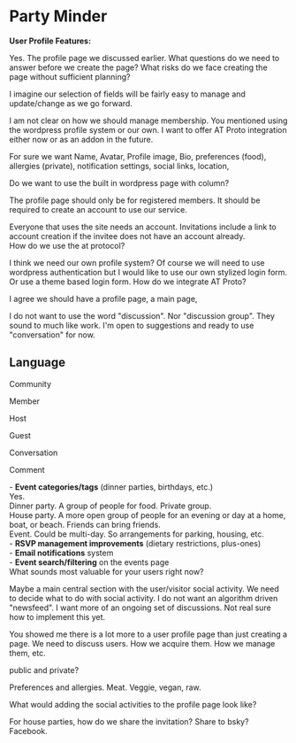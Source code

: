 # Party Minder



  **User Profile Features:**  


Yes. The profile page we discussed earlier. What questions do we need to answer before we create the page? What risks do we face creating the page without sufficient planning? 

I imagine our selection of fields will be fairly easy to manage and update/change as we go forward. 

I am not clear on how we should manage membership. You mentioned using the wordpress profile system or our own. I want to offer AT Proto integration either now or as an addon in the future.


For sure we want Name, Avatar, Profile image, Bio, preferences (food),
allergies (private), notification settings, social links, location, 

Do we want to use the built in wordpress page with column?

The profile page should only be for registered members. It should be
required to create an account to use our service.

Everyone that uses the site needs an account. Invitations include a link to account creation if the invitee does not have an account already.  
How do we use the at protocol?

I think we need our own profile system? Of course we will need to use wordpress authentication but I would like to use our own stylized login form. Or use a theme based login form. How do we integrate AT Proto?

I agree we should have a profile page, a main page, 

I do not want to use the word "discussion". Nor "discussion group". They
sound to much like work. I'm open to suggestions and ready to use
"conversation" for now.

## Language
Community

Member

Host

Guest

Conversation

Comment






   \- **Event categories/tags** (dinner parties, birthdays, etc.)  
Yes.   
Dinner party. A group of people for food. Private group.  
House party. A more open group of people for an evening or day at a home, boat, or beach. Friends can bring friends.  
Event. Could be multi-day. So arrangements for parking, housing, etc.  
  \- **RSVP management improvements** (dietary restrictions, plus-ones)  
  \- **Email notifications** system  
  \- **Event search/filtering** on the events page  
  What sounds most valuable for your users right now?

Maybe a main central section with the user/visitor social activity. We need to decide what to do with social activity. I do not want an algorithm driven "newsfeed". I want more of an ongoing set of discussions. Not real sure how to implement this yet.

You showed me there is a lot more to a user profile page than just creating a page. We need to discuss users. How we acquire them. How we manage them, etc.       

public and private? 

Preferences and allergies. Meat. Veggie, vegan, raw.

What would adding the social activities to the profile page look like?

For house parties, how do we share the invitation? Share to bsky? Facebook.
